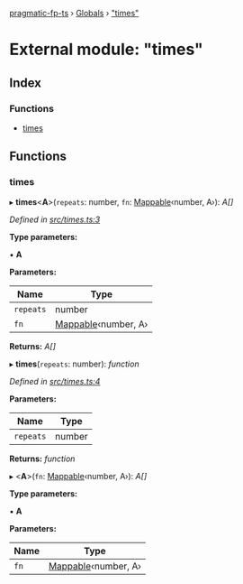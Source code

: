 [pragmatic-fp-ts](../README.md) › [Globals](../globals.md) › ["times"](_times_.md)

# External module: "times"

## Index

### Functions

* [times](_times_.md#times)

## Functions

###  times

▸ **times**<**A**>(`repeats`: number, `fn`: [Mappable](_types_.md#mappable)‹number, A›): *A[]*

*Defined in [src/times.ts:3](https://github.com/hermann-p/pragmatic-fp-ts/blob/ff16101/src/times.ts#L3)*

**Type parameters:**

▪ **A**

**Parameters:**

Name | Type |
------ | ------ |
`repeats` | number |
`fn` | [Mappable](_types_.md#mappable)‹number, A› |

**Returns:** *A[]*

▸ **times**(`repeats`: number): *function*

*Defined in [src/times.ts:4](https://github.com/hermann-p/pragmatic-fp-ts/blob/ff16101/src/times.ts#L4)*

**Parameters:**

Name | Type |
------ | ------ |
`repeats` | number |

**Returns:** *function*

▸ <**A**>(`fn`: [Mappable](_types_.md#mappable)‹number, A›): *A[]*

**Type parameters:**

▪ **A**

**Parameters:**

Name | Type |
------ | ------ |
`fn` | [Mappable](_types_.md#mappable)‹number, A› |
